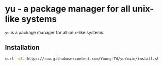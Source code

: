 # yu - a package manager for all unix-like systems

`yu` is a package manager for all unix-like systems.

## Installation

```bash
curl -sSL https://raw.githubusercontent.com/Young-TW/yu/main/install.sh | bash
```
